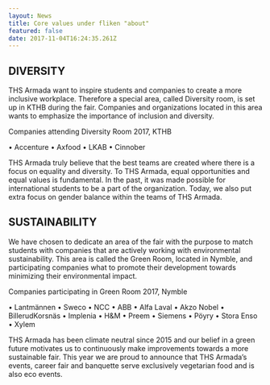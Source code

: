 ```yaml
---
layout: News
title: Core values under fliken "about"
featured: false
date: 2017-11-04T16:24:35.261Z
---
```

## DIVERSITY

THS Armada want to inspire students and companies to create a more inclusive workplace. Therefore a special area, called Diversity room, is set up in KTHB during the fair. Companies and organizations located in this area wants to emphasize the importance of inclusion and diversity.

Companies attending Diversity Room 2017, KTHB

• Accenture • Axfood • LKAB • Cinnober

THS Armada truly believe that the best teams are created where there is a focus on equality and diversity. To THS Armada, equal opportunities and equal values is fundamental. In the past, it was made possible for international students to be a part of the organization. Today, we also put extra focus on gender balance within the teams of THS Armada.

## SUSTAINABILITY

We have chosen to dedicate an area of the fair with the purpose to match students with companies that are actively working with environmental sustainability. This area is called the Green Room, located in Nymble, and participating companies what to promote their development towards minimizing their environmental impact.

Companies participating in Green Room 2017, Nymble

• Lantmännen • Sweco • NCC • ABB • Alfa Laval • Akzo Nobel • BillerudKorsnäs • Implenia • H&M • Preem • Siemens • Pöyry • Stora Enso • Xylem

THS Armada has been climate neutral since 2015 and our belief in a green future motivates us to continuously make improvements towards a more sustainable fair. This year we are proud to announce that THS Armada’s events, career fair and banquette serve exclusively vegetarian food and is also eco events.
